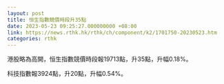 ```yaml
---
layout: post
title: 恒生指數競價時段升35點
date: 2023-05-23 09:25:27.000000000 +08:00
link: https://news.rthk.hk/rthk/ch/component/k2/1701750-20230523.htm
categories: rthk
---
```


港股略為高開，恒生指數競價時段報19713點，升35點，升幅0.18%。

科技指數報3924點，升20點，升幅0.54%。

